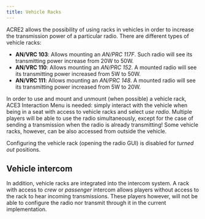 ```yaml
---
title: Vehicle Racks
---
```


ACRE2 allows the possibility of using racks in vehicles in order to increase the transmission power of a particular radio. There are different types of vehicle racks:

- **AN/VRC 103**: Allows mounting an *AN/PRC 117F*. Such radio will see its transmitting power increase from 20W to 50W.
- **AN/VRC 110**: Allows mounting an *AN/PRC 152*. A mounted radio will see its transmitting power increased from 5W to 50W.
- **AN/VRC 111**: Allows mounting an *AN/PRC 148*. A mounted radio will see its transmitting power increased from 5W to 20W.

In order to use and mount and unmount (when possible) a vehicle rack, ACE3 Interaction Menu is needed: simply interact with the vehicle when being in a seat with access to vehicle racks and select *use radio*. Multiple players will be able to use the radio simultaneously, except for the case of sending a transmission when the radio is already transmitting! Some vehicle racks, however, can be also accessed from outside the vehicle.

Configuring the vehicle rack (opening the radio GUI) is disabled for *turned out* positions.

## Vehicle intercom

In addition, vehicle racks are integrated into the intercom system. A rack with access to *crew* or *passenger* intercom allows players without access to the rack to hear incoming transmissions. These players however, will not be able to configure the radio nor transmit through it in the current implementation.
